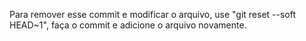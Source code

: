 Para remover esse commit e modificar o arquivo, use "git reset --soft HEAD~1", faça o commit e adicione o arquivo novamente.
